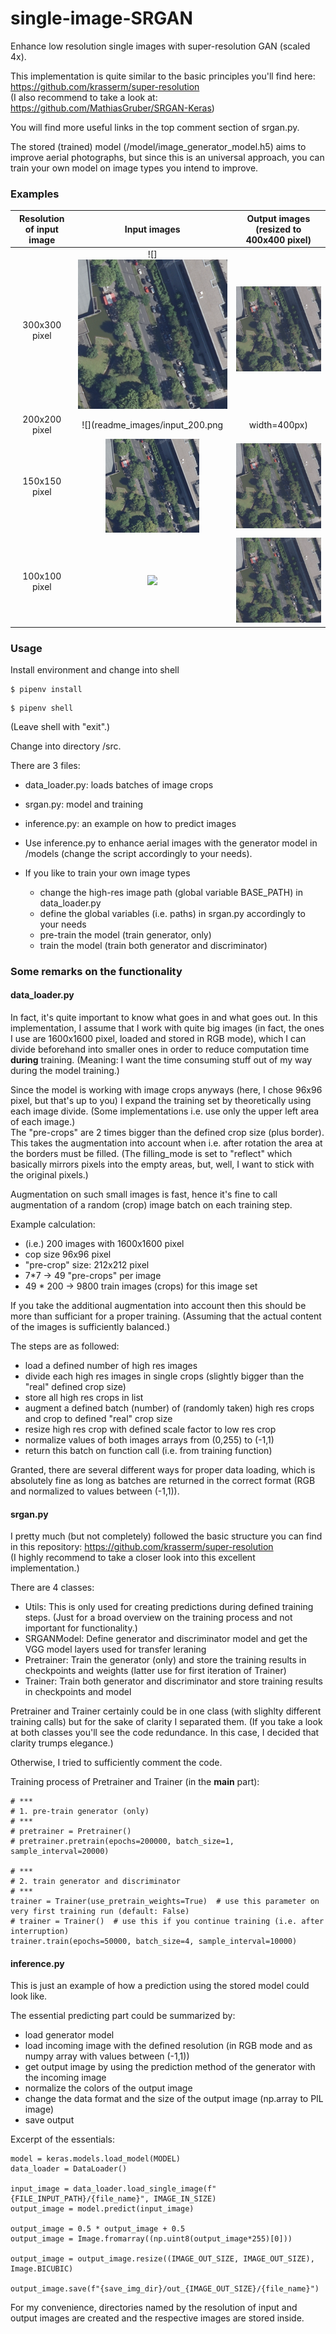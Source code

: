 # single-image-SRGAN
Enhance low resolution single images with super-resolution GAN (scaled 4x).    

This implementation is quite similar to the basic principles you'll find here: https://github.com/krasserm/super-resolution    
(I also recommend to take a look at: https://github.com/MathiasGruber/SRGAN-Keras)    

You will find more useful links in the top comment section of srgan.py.

The stored (trained) model (/model/image_generator_model.h5) aims to improve aerial photographs, but since this is an universal approach, you can train your own model on image types you intend to improve.  


### Examples
Resolution of input image  |  Input images             |  Output images (resized to 400x400 pixel)
:-------------------------:|:-------------------------:|:-------------------------:
300x300 pixel              |![]<img src="readme_images/input_300.png" width="400" /> |  ![](readme_images/output_300.png)
200x200 pixel              |![](readme_images/input_200.png | width=400px) |  ![](readme_images/output_200.png)
150x150 pixel              |![](readme_images/input_150.png) |  ![](readme_images/output_150.png)
100x100 pixel              |![](readme_images/input_100.png]) |  ![](readme_images/output_100.png)


### Usage
Install environment and change into shell
```
$ pipenv install
```
```
$ pipenv shell
```
(Leave shell with "exit".)    

Change into directory /src.    

There are 3 files:
- data_loader.py: loads batches of image crops
- srgan.py: model and training
- inference.py: an example on how to predict images

- Use inference.py to enhance aerial images with the generator model in /models (change the script accordingly to your needs).
- If you like to train your own image types
    - change the high-res image path (global variable BASE_PATH) in data_loader.py
    - define the global variables (i.e. paths) in srgan.py accordingly to your needs
    - pre-train the model (train generator, only)
    - train the model (train both generator and discriminator)


### Some remarks on the functionality
#### data_loader.py
In fact, it's quite important to know what goes in and what goes out. In this implementation, I assume that I work with quite big images (in fact, the ones I use are 1600x1600 pixel, loaded and stored in RGB mode), which I can divide beforehand into smaller ones in order to reduce computation time **during** training. (Meaning: I want the time consuming stuff out of my way during the model training.)    

Since the model is working with image crops anyways (here, I chose 96x96 pixel, but that's up to you) I expand the training set by theoretically using each image divide. (Some implementations i.e. use only the upper left area of each image.)    
The "pre-crops" are 2 times bigger than the defined crop size (plus border). This takes the augmentation into account when i.e. after rotation the area at the borders must be filled. (The filling_mode is set to "reflect" which basically mirrors pixels into the empty areas, but, well, I want to stick with the original pixels.)    

Augmentation on such small images is fast, hence it's fine to call augmentation of a random (crop) image batch on each training step.

Example calculation:
- (i.e.) 200 images with 1600x1600 pixel
- cop size 96x96 pixel
- "pre-crop" size: 212x212 pixel
- 7*7 -> 49 "pre-crops" per image
- 49 * 200 -> 9800 train images (crops) for this image set

If you take the additional augmentation into account then this should be more than sufficiant for a proper training. (Assuming that the actual content of the images is sufficiently balanced.)

The steps are as followed:
- load a defined number of high res images
- divide each high res images in single crops (slightly bigger than the "real" defined crop size)
- store all high res crops in list
- augment a defined batch (number) of (randomly taken) high res crops and crop to defined "real" crop size
- resize high res crop with defined scale factor to low res crop
- normalize values of both images arrays from (0,255) to (-1,1)
- return this batch on function call (i.e. from training function)

Granted, there are several different ways for proper data loading, which is absolutely fine as long as batches are returned in the correct format (RGB and normalized to values between (-1,1)).


#### srgan.py
I pretty much (but not completely) followed the basic structure you can find in this repository: https://github.com/krasserm/super-resolution    
(I highly recommend to take a closer look into this excellent implementation.)    

There are 4 classes:
- Utils: This is only used for creating predictions during defined training steps. (Just for a broad overview on the training process and not important for functionality.)
- SRGANModel: Define generator and discriminator model and get the VGG model layers used for transfer leraning
- Pretrainer: Train the generator (only) and store the training results in checkpoints and weights (latter use for first iteration of Trainer)
- Trainer: Train both generator and discriminator and store training results in checkpoints and model

Pretrainer and Trainer certainly could be in one class (with slighlty different training calls) but for the sake of clarity I separated them. (If you take a look at both classes you'll see the code redundance. In this case, I decided that clarity trumps elegance.)    

Otherwise, I tried to sufficiently comment the code.

Training process of Pretrainer and Trainer (in the __main__ part):
```
# ***
# 1. pre-train generator (only)
# ***
# pretrainer = Pretrainer()
# pretrainer.pretrain(epochs=200000, batch_size=1, sample_interval=20000)

# ***
# 2. train generator and discriminator
# ***
trainer = Trainer(use_pretrain_weights=True)  # use this parameter on very first training run (default: False)
# trainer = Trainer()  # use this if you continue training (i.e. after interruption)
trainer.train(epochs=50000, batch_size=4, sample_interval=10000)
```


#### inference.py
This is just an example of how a prediction using the stored model could look like.    
   
The essential predicting part could be summarized by:
- load generator model
- load incoming image with the defined resolution (in RGB mode and as numpy array with values between (-1,1))
- get output image by using the prediction method of the generator with the incoming image
- normalize the colors of the output image
- change the data format and the size of the output image (np.array to PIL image)
- save output

Excerpt of the essentials:
```
model = keras.models.load_model(MODEL)
data_loader = DataLoader()

input_image = data_loader.load_single_image(f"{FILE_INPUT_PATH}/{file_name}", IMAGE_IN_SIZE)
output_image = model.predict(input_image)

output_image = 0.5 * output_image + 0.5
output_image = Image.fromarray((np.uint8(output_image*255)[0]))

output_image = output_image.resize((IMAGE_OUT_SIZE, IMAGE_OUT_SIZE), Image.BICUBIC)

output_image.save(f"{save_img_dir}/out_{IMAGE_OUT_SIZE}/{file_name}")
```

For my convenience, directories named by the resolution of input and output images are created and the respective images are stored inside. 

